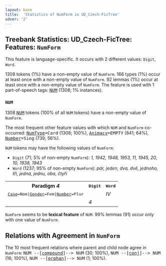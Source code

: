```yaml
---
layout: base
title:  'Statistics of NumForm in UD_Czech-FicTree'
udver: '2'
---
```


## Treebank Statistics: UD_Czech-FicTree: Features: `NumForm`

This feature is language-specific.
It occurs with 2 different values: `Digit`, `Word`.

1308 tokens (1%) have a non-empty value of `NumForm`.
166 types (1%) occur at least once with a non-empty value of `NumForm`.
92 lemmas (1%) occur at least once with a non-empty value of `NumForm`.
The feature is used with 1 part-of-speech tags: <tt><a href="cs_fictree-pos-NUM.html">NUM</a></tt> (1308; 1% instances).

### `NUM`

1308 <tt><a href="cs_fictree-pos-NUM.html">NUM</a></tt> tokens (100% of all `NUM` tokens) have a non-empty value of `NumForm`.

The most frequent other feature values with which `NUM` and `NumForm` co-occurred: <tt><a href="cs_fictree-feat-NumType.html">NumType</a></tt><tt>=Card</tt> (1308; 100%), <tt><a href="cs_fictree-feat-Animacy.html">Animacy</a></tt><tt>=EMPTY</tt> (841; 64%), <tt><a href="cs_fictree-feat-Number.html">Number</a></tt><tt>=Sing</tt> (739; 56%).

`NUM` tokens may have the following values of `NumForm`:

* `Digit` (71; 5% of non-empty `NumForm`): <em>1, 1942, 1948, 1953, 11, 1945, 20, 10, 1938, 1943</em>
* `Word` (1237; 95% of non-empty `NumForm`): <em>pár, jeden, dva, dvě, jednoho, tři, jedna, jednu, oba, čtyři</em>

<table>
  <tr><th>Paradigm <i>4</i></th><th><tt>Digit</tt></th><th><tt>Word</tt></th></tr>
  <tr><td><tt><tt><a href="cs_fictree-feat-Case.html">Case</a></tt><tt>=Nom</tt>|<tt><a href="cs_fictree-feat-Gender.html">Gender</a></tt><tt>=Fem</tt>|<tt><a href="cs_fictree-feat-Number.html">Number</a></tt><tt>=Plur</tt></tt></td><td></td><td><em>IV</em></td></tr>
  <tr><td><tt></tt></td><td><em>4</em></td><td></td></tr>
</table>

`NumForm` seems to be **lexical feature** of `NUM`. 99% lemmas (91) occur only with one value of `NumForm`.

## Relations with Agreement in `NumForm`

The 10 most frequent relations where parent and child node agree in `NumForm`:
<tt>NUM --[<tt><a href="cs_fictree-dep-compound.html">compound</a></tt>]--> NUM</tt> (30; 100%),
<tt>NUM --[<tt><a href="cs_fictree-dep-conj.html">conj</a></tt>]--> NUM</tt> (16; 100%),
<tt>NUM --[<tt><a href="cs_fictree-dep-orphan.html">orphan</a></tt>]--> NUM</tt> (1; 100%).

